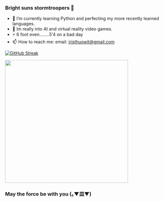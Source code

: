 ### Bright suns stormtroopers 👋


- 🌱 I’m currently learning Python and perfecting my more recently learned languages.
- 🧿 Im really into AI and virtual reality video games.
- ⚡ 6 foot even........5'4 on a bad day
- 📫 How to reach me: email: iristhuowit@gmail.com

[![GitHub Streak](https://github-readme-streak-stats.herokuapp.com?user=IrisThuo)](https://git.io/streak-stats)

<img src="https://github-readme-stats.vercel.app/api?username=IrisThuo&show_icons=true&theme=ADD_THEME_HERE" width="400">

### May the force be with you (｡▼皿▼)
